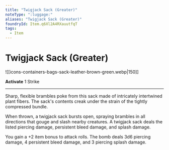```yaml
---
title: "Twigjack Sack (Greater)"
noteType: ":luggage:"
aliases: "Twigjack Sack (Greater)"
foundryId: Item.q6Xl2A4RXauutfqT
tags:
  - Item
---
```


# Twigjack Sack (Greater)
![[icons-containers-bags-sack-leather-brown-green.webp|150]]

**Activate** 1 Strike

* * *

Sharp, flexible brambles poke from this sack made of intricately intertwined plant fibers. The sack's contents creak under the strain of the tightly compressed bundle.

When thrown, a twigjack sack bursts open, spraying brambles in all directions that gouge and slash nearby creatures. A twigjack sack deals the listed piercing damage, persistent bleed damage, and splash damage.

You gain a +2 item bonus to attack rolls. The bomb deals 3d6 piercing damage, 4 persistent bleed damage, and 3 piercing splash damage.
